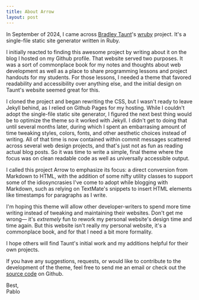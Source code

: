 ```yaml
---
title: About Arrow
layout: post
---
```


In September of 2024, I came across [Bradley Taunt](https://btxx.org)'s [wruby](https://wruby.btxx.org) project. It's a single-file static site generator written in Ruby. 

I initially reacted to finding this awesome project by writing about it on the blog I hosted on my Github profile. That website served two purposes. It was a sort of commonplace book for my notes and thoughts about web development as well as a place to share programming lessons and project handouts for my students. For those lessons, I needed a theme that favored readability and accessibility over anything else, and the initial design on Taunt's website seemed great for this. 

I cloned the project and began rewriting the CSS, but I wasn't ready to leave Jekyll behind, as I relied on Github Pages for my hosting. While I couldn't adopt the single-file static site generator, I figured the next best thing would be to optimize the theme so it worked with Jekyll. I didn't get to doing that until several months later, during which I spent an embarrasing amount of time tweaking styles, colors, fonts, and other aesthetic choices instead of writing. All of that time is now contained within commit messages scattered across several web design projects, and that's just not as fun as reading actual blog posts. So it was time to write a simple, final theme where the focus was on clean readable code as well as universally accessible output.  

I called this project Arrow to emphasize its focus: a direct conversion from Markdown to HTML, with the addition of some nifty utility classes to support some of the idiosyncrasies I've come to adopt while blogging with Markdown, such as relying on TextMate's snippets to insert HTML elements like timestamps for paragraphs as I write.

I'm hoping this theme will allow other developer-writers to spend more time writing instead of tweaking and maintaining their websites. Don't get me wrong— it's _extremely_ fun to rework my personal website's design time and time again. But this website isn't really my personal website, it's a commonplace book, and for that I need a bit more formality.

I hope others will find Taunt's initial work and my additions helpful for their own projects.

If you have any suggestions, requests, or would like to contribute to the development of the theme, feel free to send me an email or check out the [source code](https://github.com/cspablocortez/arrow-jekyll-theme) on Github.

Best, <span style="display: block; margin: 0;">Pablo</span>

